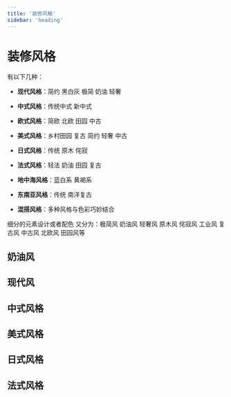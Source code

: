 ```yaml
---
title: '装修风格'
sidebar: 'heading'
---
```


# 装修风格

有以下几种：

* **现代风格**：简约 黑白灰 极简 奶油 轻奢

* **中式风格**：传统中式 新中式

* **欧式风格**：简欧 北欧 田园 中古

* **美式风格**：乡村田园 复古 简约 轻奢 中古

* **日式风格**：传统 原木 侘寂

* **法式风格**：轻法 奶油 田园 复古

* **地中海风格**：蓝白系 黄褐系

* **东南亚风格**：传统 南洋复古

* **混搭风格**：多种风格与色彩巧妙结合

细分的元素设计或者配色 又分为：极简风 奶油风 轻奢风 原木风 侘寂风 工业风 复古风 中古风 北欧风 田园风等

## 奶油风


## 现代风


## 中式风格


## 美式风格

## 日式风格

## 法式风格


